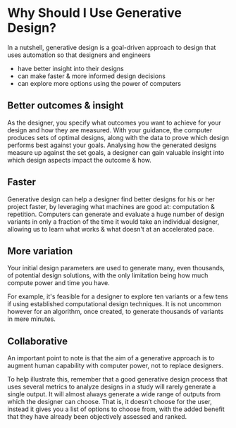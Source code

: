 # Why Should I Use Generative Design?

In a nutshell, generative design is a goal-driven approach to design that uses automation so that designers and engineers

* have better insight into their designs
* can make faster & more informed design decisions 
* can explore more options using the power of computers

## Better outcomes & insight

As the designer, you specify what outcomes you want to achieve for your design and how they are measured. With your guidance, the computer produces sets of optimal designs, along with the data to prove which design performs best against your goals. Analysing how the generated designs measure up against the set goals, a designer can gain valuable insight into which design aspects impact the outcome & how.

## Faster

Generative design can help a designer find better designs for his or her project faster, by leveraging what machines are good at: computation & repetition. Computers can generate and evaluate a huge number of design variants in only a fraction of the time it would take an individual designer, allowing us to learn what works & what doesn't at an accelerated pace.

## More variation

Your initial design parameters are used to generate many, even thousands, of potential design solutions, with the only limitation being how much compute power and time you have.

For example, it's feasible for a designer to explore ten variants or a few tens if using established computational design techniques. It is not uncommon however for an algorithm, once created, to generate thousands of variants in mere minutes.

## Collaborative

An important point to note is that the aim of a generative approach is to augment human capability with computer power, not to replace designers.

To help illustrate this, remember that a good generative design process that uses several metrics to analyze designs in a study will rarely generate a single output. It  will almost always generate a wide range of outputs from which the designer can choose. That is, it doesn’t choose for the user, instead it gives you a list of options to choose from, with the added benefit that they have already been objectively assessed and ranked.

